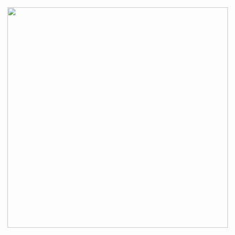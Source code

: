 
<img src="https://github.com/user-attachments/assets/e595ed0d-babf-4e1c-bdda-4f2b9b1297da" width="500">

